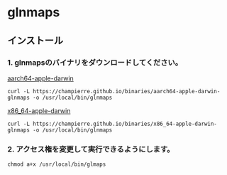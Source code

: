 # glnmaps

## インストール

### 1. glnmapsのバイナリをダウンロードしてください。

[aarch64-apple-darwin](https://champierre.github.io/binaries/aarch64-apple-darwin-glnmaps)

```
curl -L https://champierre.github.io/binaries/aarch64-apple-darwin-glnmaps -o /usr/local/bin/glnmaps
```

[x86_64-apple-darwin](https://champierre.github.io/binaries/x86_64-apple-darwin-glnmaps)

```
curl -L https://champierre.github.io/binaries/x86_64-apple-darwin-glnmaps -o /usr/local/bin/glnmaps
```

### 2. アクセス権を変更して実行できるようにします。

```
chmod a+x /usr/local/bin/glmaps
```
